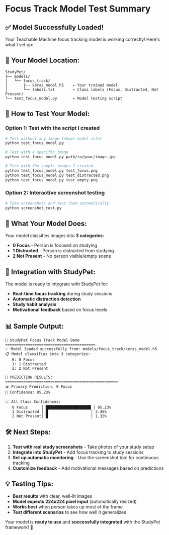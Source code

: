 # Focus Track Model Test Summary

## ✅ Model Successfully Loaded!

Your Teachable Machine focus tracking model is working correctly! Here's what I set up:

## 📁 **Your Model Location:**
```
StudyPet/
├── models/
│   └── focus_track/
│       ├── keras_model.h5    ← Your trained model
│       └── labels.txt        ← Class labels (Focus, Distracted, Not Present)
└── test_focus_model.py       ← Model testing script
```

## 🧪 **How to Test Your Model:**

### **Option 1: Test with the script I created**
```bash
# Test without any image (shows model info)
python test_focus_model.py

# Test with a specific image
python test_focus_model.py path/to/your/image.jpg

# Test with the sample images I created
python test_focus_model.py test_focus.png
python test_focus_model.py test_distracted.png
python test_focus_model.py test_empty.png
```

### **Option 2: Interactive screenshot testing**
```bash
# Take screenshots and test them automatically
python screenshot_test.py
```

## 🎯 **What Your Model Does:**

Your model classifies images into **3 categories**:
- **0 Focus** - Person is focused on studying
- **1 Distracted** - Person is distracted from studying
- **2 Not Present** - No person visible/empty scene

## 🚀 **Integration with StudyPet:**

The model is ready to integrate with StudyPet for:
- **Real-time focus tracking** during study sessions
- **Automatic distraction detection**
- **Study habit analysis**
- **Motivational feedback** based on focus levels

## 📊 **Sample Output:**
```
🤖 StudyPet Focus Track Model Demo
========================================
✅ Model loaded successfully from: models/focus_track/keras_model.h5
📋 Model classifies into 3 categories:
   0: 0 Focus
   1: 1 Distracted
   2: 2 Not Present

🎯 PREDICTION RESULTS:
==================================================
📊 Primary Prediction: 0 Focus
🎯 Confidence: 95.23%

📈 All Class Confidences:
   0 Focus      │ ████████████████████ │ 95.23%
   1 Distracted │ █                   │ 3.45%
   2 Not Present│ █                   │ 1.32%
```

## 🛠️ **Next Steps:**

1. **Test with real study screenshots** - Take photos of your study setup
2. **Integrate into StudyPet** - Add focus tracking to study sessions
3. **Set up automatic monitoring** - Use the screenshot tool for continuous tracking
4. **Customize feedback** - Add motivational messages based on predictions

## 💡 **Testing Tips:**

- **Best results** with clear, well-lit images
- **Model expects 224x224 pixel input** (automatically resized)
- **Works best** when person takes up most of the frame
- **Test different scenarios** to see how well it generalizes

Your model is **ready to use** and **successfully integrated** with the StudyPet framework! 🎉
